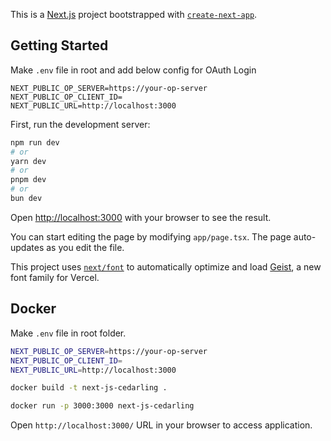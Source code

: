This is a [Next.js](https://nextjs.org) project bootstrapped with [`create-next-app`](https://nextjs.org/docs/app/api-reference/cli/create-next-app).

## Getting Started

Make `.env` file in root and add below config for OAuth Login

```
NEXT_PUBLIC_OP_SERVER=https://your-op-server
NEXT_PUBLIC_OP_CLIENT_ID=
NEXT_PUBLIC_URL=http://localhost:3000
```

First, run the development server:

```bash
npm run dev
# or
yarn dev
# or
pnpm dev
# or
bun dev
```

Open [http://localhost:3000](http://localhost:3000) with your browser to see the result.

You can start editing the page by modifying `app/page.tsx`. The page auto-updates as you edit the file.

This project uses [`next/font`](https://nextjs.org/docs/app/building-your-application/optimizing/fonts) to automatically optimize and load [Geist](https://vercel.com/font), a new font family for Vercel.

## Docker

Make `.env` file in root folder.

```sh
NEXT_PUBLIC_OP_SERVER=https://your-op-server
NEXT_PUBLIC_OP_CLIENT_ID=
NEXT_PUBLIC_URL=http://localhost:3000
```

```bash
docker build -t next-js-cedarling .

docker run -p 3000:3000 next-js-cedarling
```

Open `http://localhost:3000/` URL in your browser to access application.
